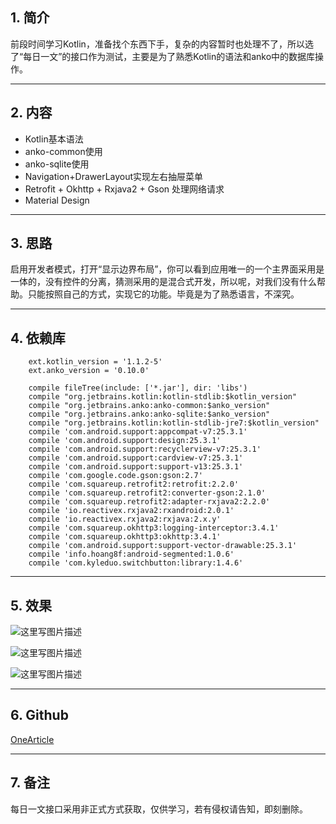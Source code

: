 ## 1. 简介
前段时间学习Kotlin，准备找个东西下手，复杂的内容暂时也处理不了，所以选了“每日一文”的接口作为测试，主要是为了熟悉Kotlin的语法和anko中的数据库操作。
</br>

**************************
## 2. 内容
- Kotlin基本语法
- anko-common使用
- anko-sqlite使用
- Navigation+DrawerLayout实现左右抽屉菜单
- Retrofit + Okhttp + Rxjava2 + Gson 处理网络请求
- Material Design
************************
## 3. 思路
启用开发者模式，打开“显示边界布局”，你可以看到应用唯一的一个主界面采用是一体的，没有控件的分离，猜测采用的是混合式开发，所以呢，对我们没有什么帮助。只能按照自己的方式，实现它的功能。毕竟是为了熟悉语言，不深究。

***********************
## 4. 依赖库

```
    ext.kotlin_version = '1.1.2-5'
    ext.anko_version = '0.10.0'
```

```
    compile fileTree(include: ['*.jar'], dir: 'libs')
    compile "org.jetbrains.kotlin:kotlin-stdlib:$kotlin_version"
    compile "org.jetbrains.anko:anko-common:$anko_version"
    compile "org.jetbrains.anko:anko-sqlite:$anko_version"
    compile "org.jetbrains.kotlin:kotlin-stdlib-jre7:$kotlin_version"
    compile 'com.android.support:appcompat-v7:25.3.1'
    compile 'com.android.support:design:25.3.1'
    compile 'com.android.support:recyclerview-v7:25.3.1'
    compile 'com.android.support:cardview-v7:25.3.1'
    compile 'com.android.support:support-v13:25.3.1'
    compile 'com.google.code.gson:gson:2.7'
    compile 'com.squareup.retrofit2:retrofit:2.2.0'
    compile 'com.squareup.retrofit2:converter-gson:2.1.0'
    compile 'com.squareup.retrofit2:adapter-rxjava2:2.2.0'
    compile 'io.reactivex.rxjava2:rxandroid:2.0.1'
    compile 'io.reactivex.rxjava2:rxjava:2.x.y'
    compile 'com.squareup.okhttp3:logging-interceptor:3.4.1'
    compile 'com.squareup.okhttp3:okhttp:3.4.1'
    compile 'com.android.support:support-vector-drawable:25.3.1'
    compile 'info.hoang8f:android-segmented:1.0.6'
    compile 'com.kyleduo.switchbutton:library:1.4.6'
```
***********************
## 5. 效果
![这里写图片描述](http://img.blog.csdn.net/20170731134611131?watermark/2/text/aHR0cDovL2Jsb2cuY3Nkbi5uZXQvcG9vcmtpY2s=/font/5a6L5L2T/fontsize/400/fill/I0JBQkFCMA==/dissolve/70/gravity/SouthEast)  
                                          
![这里写图片描述](http://img.blog.csdn.net/20170731134621207?watermark/2/text/aHR0cDovL2Jsb2cuY3Nkbi5uZXQvcG9vcmtpY2s=/font/5a6L5L2T/fontsize/400/fill/I0JBQkFCMA==/dissolve/70/gravity/SouthEast)

![这里写图片描述](http://img.blog.csdn.net/20170731134645458?watermark/2/text/aHR0cDovL2Jsb2cuY3Nkbi5uZXQvcG9vcmtpY2s=/font/5a6L5L2T/fontsize/400/fill/I0JBQkFCMA==/dissolve/70/gravity/SouthEast)

***********************
## 6. Github
[OneArticle](https://github.com/onlyloveyd/OneArticle)

************
## 7. 备注
每日一文接口采用非正式方式获取，仅供学习，若有侵权请告知，即刻删除。